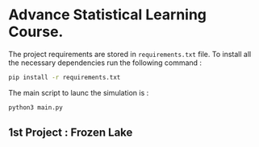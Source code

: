 #  Advance Statistical Learning Course.

The project requirements are stored in `requirements.txt` file. To install all the necessary dependencies run the following command : 

```bash
pip install -r requirements.txt

``` 

The main script to launc the simulation is :

```bash
python3 main.py 
``` 
## 1st Project : Frozen Lake 

